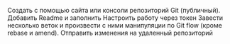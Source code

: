 Создать с помощью сайта или консоли репозиторий Git (публичный).
Добавить Readme и заполнить
Настроить работу через токен
Завести несколько веток и произвести с ними манипуляции по Git flow (кроме rebase и amend). Отправить изменения на удаленный репозиторий
